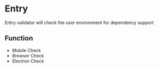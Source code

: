 # Entry

Entry validator will check the user environment for dependency support

## Function

 - Mobile Check
 - Browser Check
 - Electron Check
